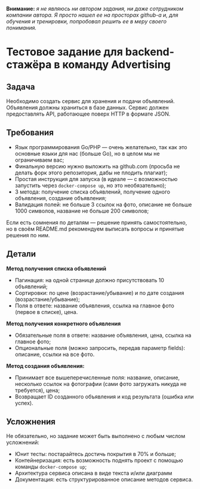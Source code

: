 **Внимание:** *я не являюсь ни автором задания, ни даже сотрудником компании автора. Я просто нашел ее на просторах github-а и, для обучения и тренировки, попробовал решить ее в меру своего понимания.*

# Тестовое задание для backend-стажёра в команду Advertising

## Задача
Необходимо создать сервис для хранения и подачи объявлений. Объявления должны храниться в базе данных. Сервис должен предоставлять API, работающее поверх HTTP в формате JSON.

## Требования
* Язык программирования Go/PHP — очень желательно, так как это основные языки для нас (больше Go), но в целом мы не ограничиваем вас;
* Финальную версию нужно выложить на github.com (просьба не делать форк этого репозитория, дабы не плодить плагиат);
* Простая инструкция для запуска (в идеале — с возможностью запустить через `docker-compose up`, но это необязательно);
* 3 метода: получение списка объявлений, получение одного объявления, создание объявления;
* Валидация полей: не больше 3 ссылок на фото, описание не больше 1000 символов, название не больше 200 символов;

Если есть сомнения по деталям — решение принять самостоятельно, но в своём README.md рекомендуем выписать вопросы и принятые решения по ним.

## Детали
**Метод получения списка объявлений**
* Пагинация: на одной странице должно присутствовать 10 объявлений;
* Cортировки: по цене (возрастание/убывание) и по дате создания (возрастание/убывание);
* Поля в ответе: название объявления, ссылка на главное фото (первое в списке), цена.

**Метод получения конкретного объявления**
* Обязательные поля в ответе: название объявления, цена, ссылка на главное фото;
* Опциональные поля (можно запросить, передав параметр fields): описание, ссылки на все фото.

**Метод создания объявления:**
* Принимает все вышеперечисленные поля: название, описание, несколько ссылок на фотографии (сами фото загружать никуда не требуется), цена;
* Возвращает ID созданного объявления и код результата (ошибка или успех).

## Усложнения
Не обязательно, но задание может быть выполнено с любым числом усложнений:
* Юнит тесты: постарайтесь достичь покрытия в 70% и больше;
* Контейнеризация: есть возможность поднять проект с помощью команды `docker-compose up`;
* Архитектура сервиса описана в виде текста и/или диаграмм
* Документация: есть структурированное описание методов сервиса.

